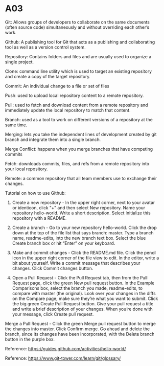 # A03
Git: Allows groups of developers to collaborate on the same documents (often source code) simultaneously and without overriding each other’s work. 

Github: A publishing tool for Git that acts as a publishing and collaborating tool as well as a version control system.

Repository: Contains folders and files and are usually used to organize a single project.

Clone: command line utility which is used to target an existing repository and create a copy of the target repository.

Commit: An individual change to a file or set of files

Push: used to upload local repository content to a remote repository.

Pull: used to fetch and download content from a remote repository and immediately update the local repository to match that content.

Branch: used as a tool to work on different versions of a repository at the same time.

Merging: lets you take the independent lines of development created by git branch and integrate them into a single branch.

Merge Conflict: happens when you merge branches that have competing commits

Fetch: downloads commits, files, and refs from a remote repository into your local repository.

Remote: a common repository that all team members use to exchange their changes.





Tutorial on how to use Github:

1. Create a new repository - In the upper right corner, next to your avatar or identicon, click "+" and then select New repository. Name your repository hello-world. Write a short description. Select Initialize this repository with a README.

2. Create a branch - Go to your new repository hello-world. Click the drop down at the top of the file list that says branch: master. Type a branch name, readme-edits, into the new branch text box. Select the blue Create branch box or hit “Enter” on your keyboard.

3. Make and commit changes - Click the README.md file. Click the pencil icon in the upper right corner of the file view to edit. In the editor, write a bit about yourself. Write a commit message that describes your changes. Click Commit changes button.

4. Open a Pull Request - Click the  Pull Request tab, then from the Pull Request page, click the green New pull request button. In the Example Comparisons box, select the branch you made, readme-edits, to compare with master (the original). Look over your changes in the diffs on the Compare page, make sure they’re what you want to submit. Click the big green Create Pull Request button. Give your pull request a title and write a brief description of your changes. When you’re done with your message, click Create pull request.

Merge a Pull Request - Click the green Merge pull request button to merge the changes into master. Click Confirm merge. Go ahead and delete the branch, since its changes have been incorporated, with the Delete branch button in the purple box.




Reference: https://guides.github.com/activities/hello-world/ 

Reference: https://www.git-tower.com/learn/git/glossary/

